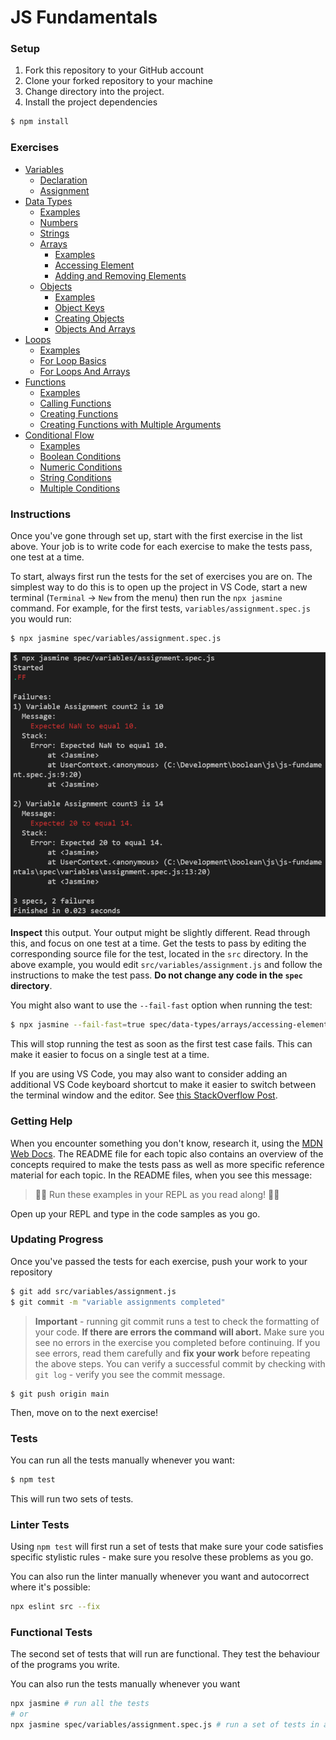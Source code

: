 # JS Fundamentals

### Setup

1. Fork this repository to your GitHub account
2. Clone your forked repository to your machine
3. Change directory into the project.
4. Install the project dependencies

```sh
$ npm install
```

### Exercises
- [Variables](./src/variables/README.md)
  - [Declaration](./src/variables/declaration.js)
  - [Assignment](./src/variables/assignment.js)
- [Data Types](./src/data-types/README.md)
  - [Examples](./src/data-types/example.js)
  - [Numbers](./src/data-types/numbers.js)
  - [Strings](./src/data-types/strings.js)
  - [Arrays](./src/data-types/arrays/README.md)
    - [Examples](./src/data-types/arrays/example.js)
    - [Accessing Element](./src/data-types/arrays/accessing-elements.js)
    - [Adding and Removing Elements](./src/data-types/arrays/adding-removing-elements.js)
  - [Objects](./src/data-types/objects/README.md)
    - [Examples](./src/data-types/objects/example.js)
    - [Object Keys](./src/data-types/objects/object-key.js)
    - [Creating Objects](./src/data-types/objects/creating-objects.js)
    - [Objects And Arrays](./src/data-types/objects/objects-and-arrays.js)
- [Loops](./src/loops/README.md)
  - [Examples](./src/loops/example.js)
  - [For Loop Basics](./src/loops/for-loop-basics.js)
  - [For Loops And Arrays](./src/loops/for-loops-and-arrays.js)
- [Functions](./src/functions/README.md)
  - [Examples](./src/functions/example.js)
  - [Calling Functions](./src/functions/calling-functions.js)
  - [Creating Functions]('./src/functions/creating-functions.js')
  - [Creating Functions with Multiple Arguments](./src/functions/creating-functions-multiple-args.js)
- [Conditional Flow](./src/conditional-flow/README.md)
  - [Examples](./src/conditional-flow/example.js)
  - [Boolean Conditions](./src/conditional-flow/boolean-conditions.js)
  - [Numeric Conditions](./src/conditional-flow/numeric-conditions.js)
  - [String Conditions](./src/conditional-flow/string-conditions.js)
  - [Multiple Conditions](./src/conditional-flow/multiple-conditions.js)

### Instructions

Once you've gone through set up, start with the first exercise in the list above. Your job is to write code for each exercise to make the tests pass, one test at a time.

To start, always first run the tests for the set of exercises you are on. The simplest way to do this is to open up the project in VS Code, start a new terminal (`Terminal` -> `New` from the menu)  then run the `npx jasmine` command. For example, for the first tests, `variables/assignment.spec.js` you would run:

```sh
$ npx jasmine spec/variables/assignment.spec.js
```
![](./_images/test-output1.png)

**Inspect** this output. Your output might be slightly different. Read through this, and focus on one test at a time. Get the tests to pass by editing the corresponding source file for the test, located in the `src` directory. In the above example, you would edit `src/variables/assignment.js` and follow the instructions to make the test pass. **Do not change any code in the `spec` directory**.

You might also want to use the `--fail-fast` option when running the test:

```sh
$ npx jasmine --fail-fast=true spec/data-types/arrays/accessing-elements.spec.js
```

This will stop running the test as soon as the first test case fails. This can make it easier to focus on a single test at a time. 

If you are using VS Code, you may also want to consider adding an additional VS Code keyboard shortcut to make it easier to switch between the terminal window and the editor. See [this StackOverflow Post](https://stackoverflow.com/a/43012779).

### Getting Help

When you encounter something you don't know, research it, using the [MDN Web Docs](https://developer.mozilla.org/en-US/docs/Web/JavaScript/Reference). The README file for each topic also contains an overview of the concepts required to make the tests pass as well as more specific reference material for each topic. In the README files, when you see this message:

> 👨‍💻 Run these examples in your REPL as you read along! 👨‍💻

Open up your REPL and type in the code samples as you go. 

### Updating Progress

Once you've passed the tests for each exercise, push your work to your repository
```sh
$ git add src/variables/assignment.js
$ git commit -m "variable assignments completed"
```

> **Important** - running git commit runs a test to check the formatting of your code. **If there are errors the command will abort.**
> Make sure you see no errors in the exercise you completed before continuing. If you see errors, read them carefully and **fix your work** before repeating the above steps.
> You can verify a successful commit by checking with `git log` - verify you see the commit message.
```
$ git push origin main
```
Then, move on to the next exercise!


### Tests
You can run all the tests manually whenever you want:
```sh
$ npm test
```

This will run two sets of tests.

### Linter Tests
Using `npm test` will first run a set of tests that make sure your code satisfies specific stylistic rules - make sure you resolve these problems as you go.

You can also run the linter manually whenever you want and autocorrect where it's possible:
```sh
npx eslint src --fix
```

### Functional Tests
The second set of tests that will run are functional. They test the behaviour of the programs you write.

You can also run the tests manually whenever you want
```sh
npx jasmine # run all the tests
# or
npx jasmine spec/variables/assignment.spec.js # run a set of tests in a spec file
```
